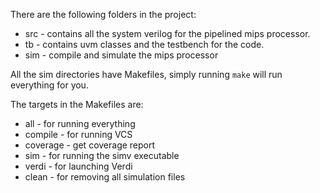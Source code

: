 There are the following folders in the project:
  - src - contains all the system verilog for the pipelined mips processor.
  - tb  - contains uvm classes and the testbench for the code.
  - sim - compile and simulate the mips processor


All the sim directories have Makefiles, simply running `make` will run everything for you.

The targets in the Makefiles are:
  - all      - for running everything
  - compile  - for running VCS
  - coverage - get coverage report
  - sim      - for running the simv executable
  - verdi    - for launching Verdi
  - clean    - for removing all simulation files

